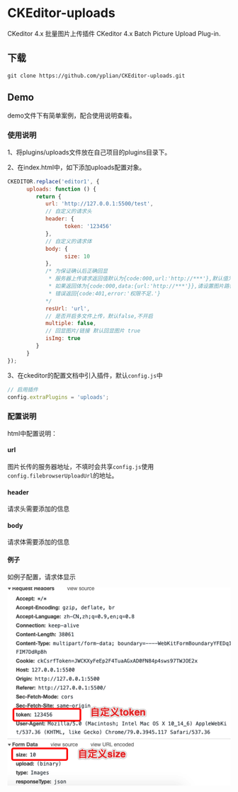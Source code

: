 # CKEditor-uploads

CKeditor 4.x 批量图片上传插件
CKeditor 4.x Batch Picture Upload Plug-in.

## 下载

```base
git clone https://github.com/yplian/CKEditor-uploads.git
```

## Demo

demo文件下有简单案例，配合使用说明查看。

### 使用说明

1、将plugins/uploads文件放在自己项目的plugins目录下。

2、在index.html中，如下添加uploads配置对象。

```js
CKEDITOR.replace('editor1', {
      uploads: function () {
         return {
            url: 'http://127.0.0.1:5500/test',
            // 自定义的请求头
            header: {
                  token: '123456'
            },
            // 自定义的请求体
            body: {
                  size: 10
            },
            /* 为保证确认后正确回显
             * 服务器上传请求返回值默认为{code:000,url:'http://***'},默认值为url
             * 如果返回体为{code:000,data:{url:'http://***'}},请设置图片路径为 resUrl:'data.url'
             * 错误返回{code:401,error:'权限不足.'}
            */
            resUrl: 'url',
            // 是否开启多文件上传，默认false,不开启
            multiple: false,
            // 回显图片/链接 默认回显图片 true
            isImg: true
         }
      }
});
```

3、在ckeditor的配置文档中引入插件，默认`config.js`中

```js
// 启用插件
config.extraPlugins = 'uploads';
```

### 配置说明

html中配置说明：

#### url

图片长传的服务器地址，不填时会共享`config.js`使用`config.filebrowserUploadUrl`的地址。

#### header

请求头需要添加的信息

#### body

请求体需要添加的信息

#### 例子

如例子配置，请求体显示

![demo](/source/demo.png)
